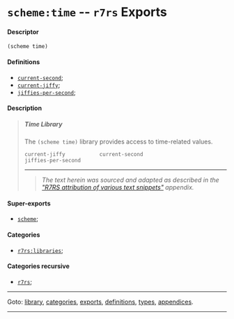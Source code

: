 

<a id='export__r7rs__scheme_3a_time'></a>

# `scheme:time` -- `r7rs` Exports


<a id='export__r7rs__scheme_3a_time__descriptor'></a>

#### Descriptor

````
(scheme time)
````


<a id='export__r7rs__scheme_3a_time__definitions'></a>

#### Definitions

 * [`current-second`](../../r7rs/definitions/current-second.md#definition__r7rs__current-second);
 * [`current-jiffy`](../../r7rs/definitions/current-jiffy.md#definition__r7rs__current-jiffy);
 * [`jiffies-per-second`](../../r7rs/definitions/jiffies-per-second.md#definition__r7rs__jiffies-per-second);


<a id='export__r7rs__scheme_3a_time__description'></a>

#### Description

> ##### Time Library
> 
> The `(scheme time)` library provides access to time-related values.
> 
> ````
> current-jiffy           current-second
> jiffies-per-second
> ````
> 
> 
> ----
> > *The text herein was sourced and adapted as described in the ["R7RS attribution of various text snippets"](../../r7rs/appendices/attribution.md#appendix__r7rs__attribution) appendix.*


<a id='export__r7rs__scheme_3a_time__super-exports'></a>

#### Super-exports

 * [`scheme`](../../r7rs/exports/scheme.md#export__r7rs__scheme);


<a id='export__r7rs__scheme_3a_time__categories'></a>

#### Categories

 * [`r7rs:libraries`](../../r7rs/categories/r7rs_3a_libraries.md#category__r7rs__r7rs_3a_libraries);


<a id='export__r7rs__scheme_3a_time__categories-recursive'></a>

#### Categories recursive

 * [`r7rs`](../../r7rs/categories/r7rs.md#category__r7rs__r7rs);

----

Goto: [library](../../r7rs/_index.md#library__r7rs), [categories](../../r7rs/categories/_index.md#toc__r7rs__categories), [exports](../../r7rs/exports/_index.md#toc__r7rs__exports), [definitions](../../r7rs/definitions/_index.md#toc__r7rs__definitions), [types](../../r7rs/types/_index.md#toc__r7rs__types), [appendices](../../r7rs/appendices/_index.md#toc__r7rs__appendices).

----

